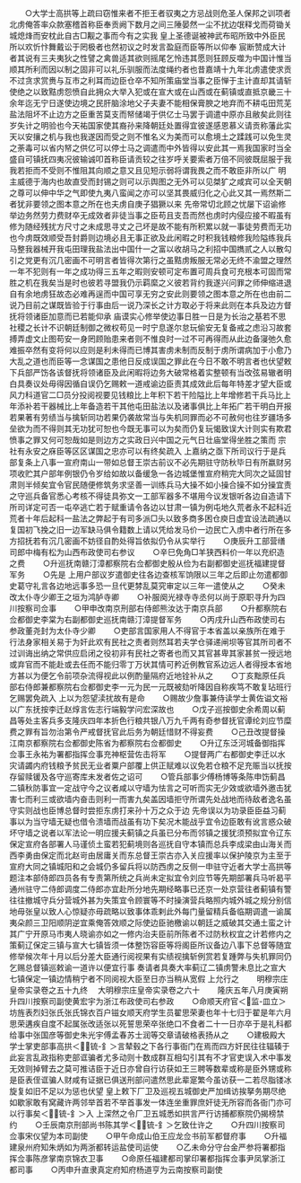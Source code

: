 <!-- { "loadSidebar": true } -->
　　○大学士高拱等上疏曰窃惟来者不拒王者驭夷之方忌战则危圣人保邦之训项者北虏俺答率众款塞稽首称臣奉贡阙下数月之间三陲晏然一尘不扰边氓释戈而荷锄关城熄烽而安枕此自古□觏之事而今有之实我  皇上圣德诞被神武布昭所致中外臣民所以欢忻忭舞戴讼于罔极者也然初议之时发言盈庭而臣等所以仰奉  宸断赞成大计者其说有三夫夷狄之性譬之禽兽适其欲则摇尾乞怜违其愿则狂顾反噬为中国计惟当顺其所利而因以制之固非可以礼乐驯服而法度绳约者也昔嘉靖十九年北虏遣使求贡不过贪求赏赉与互市之利耳而边臣仓卒不知所策庙堂当事之臣惮于主计直却其请斩使绝之以致黠虏怨愤自此拥众大举入犯或在宣大或在山西或在蓟镇或直抵京畿三十余年迄无宁日遂使边境之民肝脑涂地父子夫妻不能相保膏腴之地弃而不耕屯田荒芜盐法阻坏不止边方之臣重苦莫支而帑储竭于供亿士马罢于调遣中原亦且敝矣此则往岁失计之明验也今天祐国家使其裔孙来降朝廷处置得宜彼遂感恩慕义请贡称藩此实天以安攘之机与我也我遂因而受之则不惟名义为美而可以愈境土之蹂践可以免生灵之荼毒可以省内帑之供亿可以停士马之调遣而中外皆得以安此其一焉我国家时当全盛自可镇抚四夷况彼输诚叩首称臣请贡较之往岁呼关要索者万倍不同彼既屈服于我我若拒而不受则不惟阻其向顺之意又且见短示弱将谓我畏之而不敢臣非所以广  明主威德于海内也故直受而封锡之则可以示舆图之无外可以见桀犷之咸宾可以全天朝之尊可以伸中华之气即使九夷八蛮闻之亦可以坚其畏威归化之心此又其一焉然斯二者犹非要领之图本意之所在也夫虏自庚子猖獗以来  先帝常切北顾之忧屡下诏谕修举边务然劳力费财卒无成效者非徒当事之臣苟且支吾而然也虏时内侵应接不暇虽有修为随经残扰方尺寸之未成思寻丈之己坏是故不能有所积累以就一事徒劳费而无功也今虏既效顺受吾封爵则边境必且无事正欲及此闲暇之时积我钱粮修我险隘练我兵马整我器械开我屯田理我盐法出中国什一之富以收胡马之利招中国擕贰之人以散勾引之党更有沉几密画不可明言者皆得次第行之虽黠虏叛服无常必无终不渝盟之理然一年不犯则有一年之成功得三五年之暇则安顿可定布置可周兵食可充根本可固而常胜之机在我矣当是时也彼若寻盟我仍示羁縻之义彼若背约我遂兴问罪之师伸缩进退自有余地虏狂故态必难再逞而中国可享无穷之安此则要领之图本意之所在也由前二说乃目前之谋既皆验于行事由后一说乃深长之计方取必于将来此则在本兵及边方督抚将领诸臣加意而已若能仰承  庙谟实心修举使边事日胜一日是为长治之基若不思  社稷之长计不识朝廷制御之微权苟见一时宁息遂尔怠玩偷安无复备戒之虑沿习故套搏弄虚文止图苟安一身罔顾贻患来者则不惟良时一过不可再得而从此边备寖弛久愈难振卒然有变将何以应则是利未得而已博其害虏未制而反制于虏所谓病加于小愈乃大乱之道也而臣等一念谋国之患他日反成误国之罪此在今日不敢不明言者也伏望敕下兵部严饬各该督抚将领诸臣及此闲暇将边务大破常格着实整顿有当改弦易辙者明白具奏议处毋得因循自误仍乞赐敕一道戒谕边臣责其成效此后每年特差才望大臣或风力科道官二□员分投阅视要见钱粮比上年积下若干险隘比上年增修若干兵马比上年添补若干器械比上年备造若干其他屯田盐法以及诸事俱比上年拓广若干明白开报若果著有劳绩当与擒斩同功若果仍袭故常当与失机同罪而必不可赦何也往岁疆场多垒欲为而不得则其无功犹可恕也今既无事可以为矣而仍复玩愒致误大计则实有欺君愤事之罪又何可恕哉如是则边方之实政日兴中国之元气日壮庙堂得坐胜之策而  宗社有永安之庥臣等区区谋国之忠亦可以有终矣疏入  上嘉纳之亟下所司议行于是兵部复条上八事一宣府南山一带如总督王崇古前议不必先期驻守防秋毕日有所嬴财另项收贮其户部年例银仍令岁给如故以备缓急一各边城堡惟宣府稍完大同次之延固甘肃则半倾矣宜令官民随便修筑务求坚善一训练兵马大操不如小操合操不如分操宜责之守巡兵备官悉心考核不得徒具弥文一工部军器多不堪用今议发银听各边自造请下所司详定可否一屯卒逃亡若于赋重请令各边以甘肃一镇为例屯地久荒者永不起科近荒者十年后起科一盐法之弊起于有司多派□头以致多商多困仓庾日虚宜设法疏通以复国初飞挽之旧一边军缺马俱令籍数上请以凭给发马价一边民亡入虏中者行所在多方招抚若有沉几密画不妨径自酌处得旨依拟仍令从实举行
　　○庚辰升工部营缮司郎中梅有松为山西布政使司右参议
　　○辛巳免角□羊狭西料价一年以充织造之费
　　○升巡抚南赣汀漳都察院右佥都御史殷从俭为右副都御史巡抚福建提督军务
　　○先是  上用户部议岁遣御史往各边查核军饷限以三年之后即止勿遣都御史葛守礼言各边地远事多恐一旦代更棼乱莫究审定以三年一遣使从之
　　○癸未改太仆寺少卿王之垣为鸿胪寺卿
　　○补服阕光禄寺寺丞何以尚于原职寻升为四川按察司佥事
　　○甲申改南京刑部右侍郎熊汝达于南京兵部
　　○升都察院右佥都御史李棠为右副都御史巡抚南赣汀漳提督军务
　　○丙戌升山西布政使司右参政董尧封为太仆寺少卿
　　○吏部言国家用人不得官于本省盖以亲族所在难于行法身家相关易于为奸此欢有民社之责者则然耳若夫学仓驿递闸坝等官其所司者不过训诲出纳之常供应启闭之役初非有民社之寄者也而又其官甚卑其家甚贫一授远地或弃官而不能赴或去任而不能归零丁万状其情可矜近例教官系边远人者得授本省地方甚以为便乞令前项杂流得视此以例酌量隔府近地铨补从之
　　○丁亥黜原任兵部右侍郎兼都察院右佥都御史李一元为民一元既被劾听降因自称疾笃不敢复玷班行乞赐罢免疏入  上以为怨望渎扰故有是命
　　○赐故少詹事兼侍读学士黄佐谥文裕以广东抚按李迁赵焞言佐志行端毅学问宏深故也
　　○戊子巡按御史余希周以蓟昌等处主客兵多支隆庆四年本折色行粮共银八万九千两有奇参督抚官谭纶刘应节糜费之罪有旨勿治第令严戒督抚官此后务为朝廷惜财不得妄费
　　○己丑改提督操江南京都察院右佥都御史陈省为都察院右佥都御史
　　○升辽东泛河城备御指挥佥事王永祐为署都指挥佥事充神枢营佐击将军
　　○提督两广右都御史李迁以水灾请蠲内府钱粮予贫民无业者粟户部覆上供正赋难以议免若仓粮不足充赈当以抚按存留赎锾及各守巡寄库未发者佐之诏可
　　○管兵部事少傅杨博等条陈申饬蓟昌二镇秋防事宜一定战守今之议者咸以守墙为怯言之可听而实无少效或欲墙外邀击犹害七而利三或欲墙内奋击则利一而害九矣盖因墙拒守所谓先处战地而待敌者逸名虽守实则战也臣博总督时尝拒东虏打来孙十万之众于边  先帝误以为功录臣臣益习蓟事以为当守墙无疑也借令溃墙而战虽有功下矣况木能战乎宜令边臣敢有讹言惑众破坏守墙之说者以军法论一明应援夫蓟镇之兵虽已分布而邻镇之援犹须预拟宜令辽东保定宣府各部署人马谨侦土蛮若犯蓟境则各巡抚自守本镇而总兵李成梁由山海关而西李勇由保定而北赵岢由居庸关而东总督王崇古亦入关应援率以保护陵京为主至于宣府大同之镇城阳和之会城仍多留兵将以防西虏之反侧一申驻守近者大学士高拱等题注本部侍郎四员各有专责第所统之兵尚未定拟宜令刘应节等先期部署兵马听曷平通州驻守二侍郎调度二侍郎亦宜赴所分地先期经略事已还京一处京营往者蓟镇有警往往撤城守兵分营城外甚为失策宜令顾寰等不时操演营兵略照内城外城之规分别信地毋张皇以致人心惊疑亦毋疏略以致事体乖剌此外每门量留精兵备临期调遣一谕属夷朵颜三卫阳顺阴逆宜乘俺答效顺之际使边臣驰檄谕以朝廷之威破其交通土蛮之计其广宁开原马市夷人晓谕亦如之一修内治夫臣前所陈者不过防秋权宜之计若修内之策蓟辽保定三镇与宣大七镇皆须一体整饬容臣等将阁臣所议备边八事下总督等随宜修举候次年十月以后分差大臣通行阅视果有实绩视擒斩例赏若复踵弊与失机罪同仍乞赐总督镇巡敕谕一道许以便宜行事  奏请者具奏大率蓟辽二镇虏警未息比之宣大七镇保定一镇边情稍宁者不同阅视大臣至日亦当稍从宽假  上允行之
　　明穆宗庄皇帝实录卷之五十九终
　大明穆宗庄皇帝实录卷之六十
　　隆庆五年八月庚寅朔升四川按察司副使黄宏宇为浙江布政使司右参政
　　○命顺天府官＜监-皿立＞坊旌表烈妇张氏张氏锦衣百户镃女顺天府学生员翟思荣妻也年十七归于翟是年六月思荣遘疾自度不起属张改适张以死誓思荣卒张绝口不食者二十一日亦卒于是礼科都给事中张国彦等御史朱光宇傅孟春苏士润等交章请破格表扬从之
　　○建极殿大学士掌吏部事高拱＜锍-釒＞言辇毂之下各行事衙门在焉而四方奸民往往辐辏于此妄言乱政指称吏部诓骗者尤多动则十数成群互相勾引其有不才官吏误入术中事发无效则掉臂去之莫可推诘臣于近日亦曾自行访获如王三聘等数辈或称是臣外甥或称是臣表侄诓骗人财咸有证据已俱送刑部问遣然思此辈寔繁今虽访获一二若尽脂镂冰旋复如旧不足以为惩也伏望  皇上敕下厂卫及巡视五城御史严加缉访挨拏务期尽绝如歇家敢有窝藏许两邻举首若不举首事发一体连坐重罪庶奸徒无所容而各衙门亦可以行事矣＜锍-釒＞入  上深然之令厂卫五城悉如拱言严行访捕都察院仍揭榜禁约
　　○壬辰南京刑部尚书陈其学＜锍-釒＞乞致仕许之
　　○升四川按察司佥事宋仪望为本司副使
　　○甲午命成山伯王应龙佥书前军都督府事
　　○升福建泉州府知朱炳如为两浙都转运盐使司运使
　　○乙未命分守台金严参将署都指挥佥事陈彦掌南京锦衣卫事
　　○命原任福建都司掌印署都指挥佥事尹凤掌浙江都司事
　　○丙申升直隶真定府知府杨道亨为云南按察司副使
